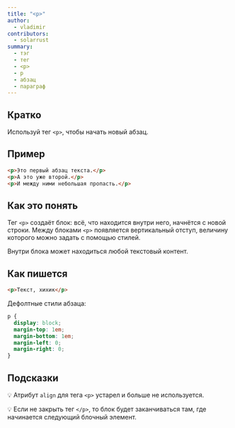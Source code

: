 ```yaml
---
title: "<p>"
author:
  - vladimir
contributors:
  - solarrust
summary:
  - тэг
  - тег
  - <p>
  - p
  - абзац
  - параграф
---
```


## Кратко

Используй тег `<p>`, чтобы начать новый абзац.

## Пример

```html
<p>Это первый абзац текста.</p>
<p>А это уже второй.</p>
<p>И между ними небольшая пропасть.</p>
```

## Как это понять

Тег `<p>` создаёт блок: всё, что находится внутри него, начнётся с новой строки. Между блоками `<p>` появляется вертикальный отступ, величину которого можно задать с помощью стилей.

Внутри блока может находиться любой текстовый контент.

## Как пишется

```html
<p>Текст, хихик</p>
```

Дефолтные стили абзаца:

```css
p {
  display: block;
  margin-top: 1em;
  margin-bottom: 1em;
  margin-left: 0;
  margin-right: 0;
}
```

## Подсказки

💡 Атрибут `align` для тега `<p>` устарел и больше не используется.

💡 Если не закрыть тег `</p>`, то блок будет заканчиваться там, где начинается следующий блочный элемент.
